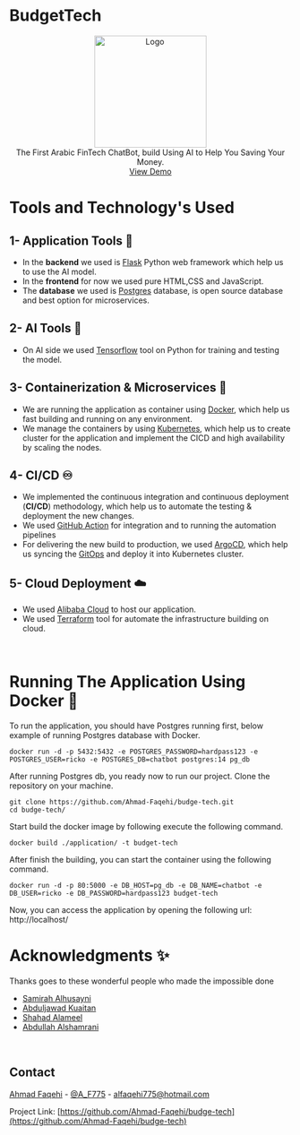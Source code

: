 # BudgetTech
<p align="center">
    <img src="https://i.imgur.com/c1BF8T7.png" alt="Logo" width="200">
    <br>
    The First Arabic FinTech ChatBot, build Using AI to Help You Saving Your Money.
    <br />
    <a href="http://8.213.17.11/">View Demo</a>
  </p>
</p>

# Tools and Technology's Used
## 1- Application Tools 🎯
- In the <b>backend</b> we used is [Flask](https://palletsprojects.com/p/flask/) Python web framework which help us to use the AI model.
- In the <b>frontend</b> for now we used pure HTML,CSS and JavaScript.
- The <b>database</b> we used is [Postgres](https://www.postgresql.org/) database, is open source database and best option for microservices.
## 2- AI Tools 👾
- On AI side we used [Tensorflow](https://www.tensorflow.org/) tool on Python for training and testing the model.
## 3- Containerization & Microservices 🐬
- We are running the application as container using [Docker](https://www.docker.com/), which help us fast building and running on any environment.
- We manage the containers by using [Kubernetes](https://kubernetes.io/), which help us to create cluster for the application and implement the CICD and high availability by scaling the nodes.
## 4- CI/CD ♾️
- We implemented the continuous integration and continuous deployment (<b>CI/CD</b>) methodology, which help us to automate the testing & deployment the new changes.
- We used [GitHub Action](https://github.com/features/actions) for integration and to running the automation pipelines
- For delivering the new build to production, we used [ArgoCD](https://argo-cd.readthedocs.io/en/stable), which help us syncing the [GitOps](https://www.gitops.tech/) and deploy it into Kubernetes cluster.
## 5- Cloud Deployment ☁️
- We used [Alibaba Cloud](https://www.alibabacloud.com/) to host our application.
- We used [Terraform](https://www.terraform.io/) tool for automate the infrastructure building on cloud. 
<br>

# Running The Application Using Docker 🐬
To run the application, you should have Postgres running first, below example of running Postgres database with Docker.
``` shell
docker run -d -p 5432:5432 -e POSTGRES_PASSWORD=hardpass123 -e POSTGRES_USER=ricko -e POSTGRES_DB=chatbot postgres:14 pg_db
```
After running Postgres db, you ready now to run our project. Clone the repository on your machine.
``` shell
git clone https://github.com/Ahmad-Faqehi/budge-tech.git
cd budge-tech/
```
Start build the docker image by following execute the following command.
``` shell
docker build ./application/ -t budget-tech
```
After finish the building, you can start the container using the following command.
``` shell
docker run -d -p 80:5000 -e DB_HOST=pg_db -e DB_NAME=chatbot -e DB_USER=ricko -e DB_PASSWORD=hardpass123 budget-tech
```
Now, you can access the application by opening the following url:
<br>
http://localhost/
<br>

# Acknowledgments ✨
Thanks goes to these wonderful people who made the impossible done
- [Samirah Alhusayni](https://www.linkedin.com/in/samirah-alhusayni-/)
- [Abduljawad Kuaitan](https://www.linkedin.com/in/abduljawad-kuaitan-83a7471a8/)
- [Shahad Alameel](https://www.linkedin.com/in/shahadalameel/)
- [Abdullah Alshamrani](https://www.linkedin.com/in//)
<br>

<!-- CONTACT -->

## Contact

[Ahmad Faqehi](https://www.linkedin.com/in/ahmad-faqehi/) - [@A_F775](https://twitter.com/A_F775) - alfaqehi775@hotmail.com

Project Link: [https://github.com/Ahmad-Faqehi/budge-tech](https://github.com/Ahmad-Faqehi/budge-tech)
